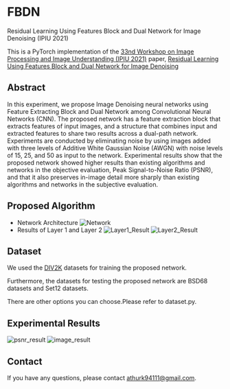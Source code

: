 # FBDN
Residual Learning Using Features Block and Dual Network for Image Denoising (IPIU 2021)

This is a PyTorch implementation of the [33nd Workshop on Image Processing and Image Understanding (IPIU 2021)](http://www.ipiu.or.kr/2021/index.php) paper, [Residual Learning Using Features Block and Dual Network for Image Denoising](https://github.com/YeobKim/FBDN/blob/main/Residual%20Learning%20Using%20Features%20Block%20and%20Dual%20Network%20for%20Image%20Denoising%20(IPIU%202021).pdf)

## Abstract
In this experiment, we propose Image Denoising neural networks using Feature Extracting Block and Dual Network among Convolutional Neural Networks (CNN). The proposed network has a feature extraction block that extracts features of input images, and a structure that combines input and extracted features to share two results across a dual-path network. Experiments are conducted by eliminating noise by using images added with three levels of Additive White Gaussian Noise (AWGN) with noise levels of 15, 25, and 50 as input to the network. Experimental results show that the proposed network showed higher results than existing algorithms and networks in the objective evaluation, Peak Signal-to-Noise Ratio (PSNR), and that it also preserves in-image detail more sharply than existing algorithms and networks in the subjective evaluation.

## Proposed Algorithm
- Network Architecture
![Network](https://user-images.githubusercontent.com/59470033/104935503-ae856b80-59ee-11eb-8b5d-b55fa56e6b63.png)
- Results of Layer 1 and Layer 2
![Layer1_Result](https://user-images.githubusercontent.com/59470033/104937387-0d4be480-59f1-11eb-982c-f443e82c7b42.png)
![Layer2_Result](https://user-images.githubusercontent.com/59470033/104937397-0f15a800-59f1-11eb-9aff-3e426bf89d03.png)

## Dataset
We used the [DIV2K](https://data.vision.ee.ethz.ch/cvl/DIV2K/) datasets for training the proposed network.

Furthermore, the datasets for testing the proposed network are BSD68 datasets and Set12 datasets.

There are other options you can choose.Please refer to dataset.py.

## Experimental Results
![psnr_result](https://user-images.githubusercontent.com/59470033/104938297-38830380-59f2-11eb-8596-d50717bfb0f9.png)
![image_result](https://user-images.githubusercontent.com/59470033/104938965-28b7ef00-59f3-11eb-8193-65e24c3ce87a.png)

## Contact
If you have any questions, please contact athurk94111@gmail.com.

